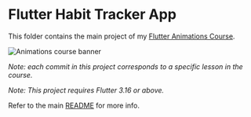 # Flutter Habit Tracker App

This folder contains the main project of my [Flutter Animations Course](https://nnbd.me/fa).

![Animations course banner](/media/flutter-animations-course-banner.png)

*Note: each commit in this project corresponds to a specific lesson in the course.*

*Note: This project requires Flutter 3.16 or above.*

Refer to the main [README](/README.md) for more info.